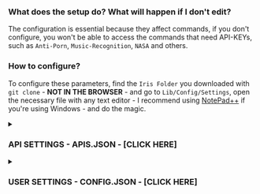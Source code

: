 ### What does the setup do? What will happen if I don't edit?

The configuration is essential because they affect commands, if you don't configure, you won't be able to access the commands that need  API-KEYs, such as `Anti-Porn`, `Music-Recognition`, `NASA` and others.

### How to configure?

To configure these parameters, find the ```Iris Folder``` you downloaded with ```git clone``` - **NOT IN THE BROWSER** - and go to ```Lib/Config/Settings```, open the necessary file with any text editor - I recommend using [NotePad++](https://notepad-plus-plus.org/downloads/) if you're using Windows - and do the magic.

<details>
	<summary><h3>API SETTINGS - APIS.JSON - [CLICK HERE]</h3></summary>
	
------
> You can get an API-KEY by creating an account on the requested site. And yes, all the API's are free to use and don't need credit cards, except IBM for validate your identity, but your usage is free.
>
> DON'T EDIT FILES USING THE BROWSER!
>
------
> [API 1 Location - API-Flash](https://github.com/KillovSky/iris/blob/main/lib/config/Settings/APIS.json#L27) → For screen capturing web pages.
> [GET API-Flash KEY](https://apiflash.com/dashboard/access_keys)
------
> [API 2 Location - RemoveBG](https://github.com/KillovSky/iris/blob/main/lib/config/Settings/APIS.json#L43) → For creating transparent stickers (Without background).
> [Get RemoveBG KEY](https://www.remove.bg/pt-br/dashboard#api-key)
------
> [API 3 Location - WallHaven](https://github.com/KillovSky/iris/blob/main/lib/config/Settings/APIS.json#L49) → For Wallpapers.
> [Get WallHaven KEY](https://wallhaven.cc/settings/account)
------
> [API 4 Location - Deep-AI](https://github.com/KillovSky/iris/blob/main/lib/config/Settings/APIS.json#L15) → For Anti-Porn, Colorfy and others.
> [Get Deep-AI KEY](https://deepai.org/dashboard/profile)
------
> [API 5 Location - The-Movie-Database](https://github.com/KillovSky/iris/blob/main/lib/config/Settings/APIS.json#L46) → For movie information.
> [Get The Movie Database KEY](https://www.themoviedb.org/settings/api)
------
> [API 6 Location - ACR-Cloud](https://github.com/KillovSky/iris/blob/main/lib/config/Settings/APIS.json#L5-L7) → For music recognition.
> [Get ACR-Cloud KEY](https://console.acrcloud.com/avr#/projects/online)
------
> [API 7 Location - NEWSAPI](https://github.com/KillovSky/iris/blob/main/lib/config/Settings/APIS.json#L24) → For NEWS.
> [Get NEWSAPI KEY](https://newsapi.org/account)
------
> [API 8 Location - IBM-WATSON](https://github.com/KillovSky/iris/blob/main/lib/config/Settings/APIS.json#L10-L12) → For converting speech to text.
> [Get IBM-WATSON KEY](https://cloud.ibm.com/catalog/services/speech-to-text)
------
> [API 9 Location - HERE](https://github.com/KillovSky/iris/blob/main/lib/config/Settings/APIS.json#L52-L53) → For maps information.
> [Get HERE KEY](https://developer.here.com/projects)
------
> [API 10 Location - RAWG](https://github.com/KillovSky/iris/blob/main/lib/config/Settings/APIS.json#L30) → For games information.
> [Get RAWG KEY](https://rawg.io/@ll0/apikey)
------
> [API 11 Location - BRAINSHOP](https://github.com/KillovSky/iris/blob/main/lib/config/Settings/APIS.json#L33-L35) → For AI conversation. - Optional
> [Get BRAINSHOP KEY](https://brainshop.ai)
------
> [API 12 Location - GOOGLE-MAPS](https://github.com/KillovSky/iris/blob/main/lib/config/Settings/APIS.json#L18) → For Street-View images. - Optional
> [Get GOOGLE-MAPS KEY](https://developers.google.com/maps/documentation/maps-static/get-api-key#get-an-api-key)
------
> [API 13 Location - NASA](https://github.com/KillovSky/iris/blob/main/lib/config/Settings/APIS.json#L21) → For NASA daily notices. - Optional
> [Get NASA KEY](https://api.nasa.gov)
------
> [API 14 Location - SIMSIMI](https://github.com/KillovSky/iris/blob/main/lib/config/Settings/APIS.json#L36-L39) → For advanced conversation. - Optional
> [Get SIMSIMI KEY](http://developer.simsimi.com/api)
------

</details>

<details>
	<summary><h3>USER SETTINGS - CONFIG.JSON - [CLICK HERE]</h3></summary>

------
> All settings are optional, except `Owner` and `Owner_SECRET_Password`, if you're not from Brazil, you have to change `DDI` and `Language` too.
>
------
> - [Akinator_Win](https://github.com/KillovSky/iris/blob/main/lib/config/Settings/config.json#L2) → It is the score that the akinator sends the guess.
> Values: number
> Default: 90
------
> - [Anti_Flood](https://github.com/KillovSky/iris/blob/main/lib/config/Settings/config.json#L3) → Blocks spamming. setting it to a low value might cause WhatsApp ban.
> Values: number (time in seconds)
> Default: 10
------
> - [Auto_Block](https://github.com/KillovSky/iris/blob/main/lib/config/Settings/config.json#L4) → Blocks dangerous people automatically (reduces the speed of íris).
> Values: true, false
> Default: false
------
> - [Auto_Update](https://github.com/KillovSky/iris/blob/main/lib/config/Settings/config.json#L5) → Updates Íris automatically when you edit the programme.
> Values: true, false
> Default: false
------
> - [Backup_Time](https://github.com/KillovSky/iris/blob/main/lib/config/Settings/config.json#L6) → The time duration between each backup (important files of íris).
> Values: number (time in minutes)
> Default: 60
------
> - [Block_Calls](https://github.com/KillovSky/iris/blob/main/lib/config/Settings/config.json#L7) → Blocks calls and the caller.
> Values: true, false
> Default: true
------
> - [Bomber_Port](https://github.com/KillovSky/iris/blob/main/lib/config/Settings/config.json#L8) → The Bomber-API access port. If you have a problem on the startup, put a random number (4 digits is recommended).
> Values: number
> Default: 3000
------
> - [Ban_All_Links](https://github.com/KillovSky/iris/blob/main/lib/config/Settings/config.json#L9) → Kicks people who send any type of links.
> Values: true, false
> Default: false
------
> - [Bot_Commands](https://github.com/KillovSky/iris/blob/main/lib/config/Settings/config.json#L10) → Allow Iris to run commands on herself, you can run it on her WhatsApp too.
> Values: true, false
> Default: false
------
> - [Canvas_Audio](https://github.com/KillovSky/iris/blob/main/lib/config/Settings/config.json#L11) → Sends an audio when someone enters or leaves the group.
> Values: true, false
> Default: false
------
> - [Clear_Cache](https://github.com/KillovSky/iris/blob/main/lib/config/Settings/config.json#L12) → Clear messages cache after 'x' times.
> Values: true, false
> Default: true
------
> - [Filter_Type](https://github.com/KillovSky/iris/blob/main/lib/config/Settings/config.json#L13) → Anti-Flood usage mode.
> Values: 'sender.id', 'chatId'
> Default: 'chatId'
------
> - [Daily_Reward](https://github.com/KillovSky/iris/blob/main/lib/config/Settings/config.json#L13) → The reward value of daily command.
> Values: number
> Default: 30
------
> - [Day_Messages](https://github.com/KillovSky/iris/blob/main/lib/config/Settings/config.json#L13) → Sends greeting messages onece in 6 hours.
> Values: true, false
> Default: false
------
> - [DDI](https://github.com/KillovSky/iris/blob/main/lib/config/Settings/config.json#L16-L19) → Kicks people who use fake numbers and other-country numbers.
> Values: array of numbers
> Default: ["55", "DDI DOIS - Opcional"]
------
> - [Enable_EAS](https://github.com/KillovSky/iris/blob/main/lib/config/Settings/config.json#L20) → Enables KillovSky news transmissions at console, can be useful to get news about updates.
> Values: true, false
> Default: true
------
> - [Enable_Backups](https://github.com/KillovSky/iris/blob/main/lib/config/Settings/config.json#L21) → Enables backup important files of íris.
> Values: true, false
> Default: true
------
> - [Fig_FPS](https://github.com/KillovSky/iris/blob/main/lib/config/Settings/config.json#L22) → FPS of GIF/Video to Sticker, setting to a highter values will cause 'errors' with size.
> Values: number
> Default: 10
------
> - [Iris_Coin](https://github.com/KillovSky/iris/blob/main/lib/config/Settings/config.json#L23) → Amount of í-coins for each play.
> Values: number
> Default: 10
------
> - [Language](https://github.com/KillovSky/iris/blob/main/lib/config/Settings/config.json#L24) → All texts, dialogues and translation systems of Íris.
> Values: "en", "pt", "es"
> Default: "pt"
------
> - [Max_Backups](https://github.com/KillovSky/iris/blob/main/lib/config/Settings/config.json#L25) → Controls the maximum backups in 'Backups' folder.
> Values: number
> Default: 3
------
> - [Max_Characters](https://github.com/KillovSky/iris/blob/main/lib/config/Settings/config.json#L26) → Kicks anyone who sends bug messages or larg texts.
> Values: number
> Default: 5000
------
> - [Max_Commands](https://github.com/KillovSky/iris/blob/main/lib/config/Settings/config.json#L27) → Blocks the multi command system when someone try to use more than one commands with one message.
> Values: number
> Default: 2
------
> - [Max_Download_Size](https://github.com/KillovSky/iris/blob/main/lib/config/Settings/config.json#L28) → Controls the maximum size of media uploading. Doesn't aply on owner's commands such as "upload".
> Values: number
> Default: 16
------
> - [Max_Groups](https://github.com/KillovSky/iris/blob/main/lib/config/Settings/config.json#L29) → The maximum amount of groups íris can join. if it goes beyond the limit, she'll leave.
> Values: number
> Default: 10
------
> - [Max_Msg_Cache](https://github.com/KillovSky/iris/blob/main/lib/config/Settings/config.json#L30) → Sets the limit of messeges cache.
> Values: number
> Default: 3000
------
> - [Max_Revoked](https://github.com/KillovSky/iris/blob/main/lib/config/Settings/config.json#L31) → The maximum revoked messages in the list, she will delete the last revoked message after reaching the limit.
> Values: number
> Default: 20
------
> - [Min_Steal](https://github.com/KillovSky/iris/blob/main/lib/config/Settings/config.json#L32) → The minimum amount of loot a thief can obtain by using the steal command.
> Values: number
> Default: 10
------
> - [Max_Steal](https://github.com/KillovSky/iris/blob/main/lib/config/Settings/config.json#L33) → The maximum amount of loot a thief can obtain by using the steal command.
> Values: number
> Default: 1000
------
> - [Steal_Reduce_Limit](https://github.com/KillovSky/iris/blob/main/lib/config/Settings/config.json#L34) → Sets the steal gain reduction percentage. Don't use values less than 1.
> Values: number
> Default: 3
------
> - [Max_Votes](https://github.com/KillovSky/iris/blob/main/lib/config/Settings/config.json#L35) → The maximum votes for each poll if the creator doesn't specify the vote limit.
> Values: number
> Default: 10
------
> - [Max_XP_Earn](https://github.com/KillovSky/iris/blob/main/lib/config/Settings/config.json#L36) → The maximum XP you can earn in the RPG leveling system.
> Values: number
> Default: 50
------
> - [Steal_Percent_Sucess](https://github.com/KillovSky/iris/blob/main/lib/config/Settings/config.json#L37) → Steal success rate.
> Values: number
> Default: 70
------
> - [Min_Membros](https://github.com/KillovSky/iris/blob/main/lib/config/Settings/config.json#L38) → The minimum amount of members íris wants to work in a group.
> Values: number
> Default: 1
------
> - [Min_XP_Earn](https://github.com/KillovSky/iris/blob/main/lib/config/Settings/config.json#L39) → The minimum XP you can earn in the RPG leveling system.
> Values: number
> Default: 15
------
> - [Minimal_Similarity_Command](https://github.com/KillovSky/iris/blob/main/lib/config/Settings/config.json#L40) → The minimum required similarity value for the command correction system.
> Values: number
> Default: 70
------
> - [Moment_Locale](https://github.com/KillovSky/iris/blob/main/lib/config/Settings/config.json#L41) → Sets the moment location function to get the correct time.
> Values: [string](https://github.com/moment/moment/tree/develop/locale)
> Default: "pt_BR"
------
> - [Moment_Timezone](https://github.com/KillovSky/iris/blob/main/lib/config/Settings/config.json#L42) → Set the moment timezone to get the correct UTC date.
> Values: [string](https://en.wikipedia.org/wiki/List_of_tz_database_time_zones)
> Default: "America/Sao_Paulo"
------
> - [Multitasking](https://github.com/KillovSky/iris/blob/main/lib/config/Settings/config.json#L43) → By enabling this, Iris can execute one or more different commands with one message.
> Values: true, false
> Default: false
------
> - [Niver_Present](https://github.com/KillovSky/iris/blob/main/lib/config/Settings/config.json#L44) → The birthday gift for the user in I'coins format.
> Values: number
> Default: 1000
------
> - [Owner](https://github.com/KillovSky/iris/blob/main/lib/config/Settings/config.json#L45-L49) → The list of owner(s) of the installed Iris, Owner numbers can control all of Iris' actions.
> Values: array of numbers with string
> Default: ["Insert your number@c.us", "Number 2 - Optional@c.us", "Do not remove the @c.us - 3° owner@c.us"]
> Example: ["5511987654321@c.us"]
------
> - [Hide_Owner_Number](https://github.com/KillovSky/iris/blob/main/lib/config/Settings/config.json#L50) → Hides the owner number in almost all commands for safety.
> Values: true, false
> Default: false
------
> - [Popup](https://github.com/KillovSky/iris/blob/main/lib/config/Settings/config.json#L51) → Enables Iris notifications on your PC screen.
> Values: true, false
> Default: false
------
> - [Prefix](https://github.com/KillovSky/iris/blob/main/lib/config/Settings/config.json#L52-L69) → Íris prefixes, messages starting with that will be detected as commands.
> Values: array of everything
> Default: ["/", "$", "#", ".", "\\", "@", "=", "?", "+", "!", "&", ":", ";", "^", ">", "<"]
------
> - [Max_Divider_Win](https://github.com/KillovSky/iris/blob/main/lib/config/Settings/config.json#L70) → The loss value of games, do not use values less than 1.
> Values: number
> Default: 3
------
> - [Prize_Value_Max](https://github.com/KillovSky/iris/blob/main/lib/config/Settings/config.json#L71) → The maximum prize of some games, like mix.
> Values: number
> Default: 200
------
> - [Prize_Value_Min](https://github.com/KillovSky/iris/blob/main/lib/config/Settings/config.json#L72) → The minimum prize of some games, like mix.
> Values: number
> Default: 20
------
> - [Puppeteer_Wait](https://github.com/KillovSky/iris/blob/main/lib/config/Settings/config.json#L73) → Max wait time of puppeteer, when it reaches 0, Íris will force the close commands like CPF.
> Values: number (time in milliseconds)
> Default: 220000
------
> - [Search_Results](https://github.com/KillovSky/iris/blob/main/lib/config/Settings/config.json#L75) → Maximum results to get in 'duck' command.
> 1. Values: number
> 2. Default: 10
------
> - [StartUP_MSGs_Groups](https://github.com/KillovSky/iris/blob/main/lib/config/Settings/config.json#L76) → If you enable this, Íris will notify groups when she's online.
> Values: true, false
> Default: false
------
> - [Sticker_Author](https://github.com/KillovSky/iris/blob/main/lib/config/Settings/config.json#77) → Default sticker author, if you want to set author as the message sender, don't edit.
> Values: string
> Default: "DONTEDITUSR - DONTEDITGPN"
------
> - [Sticker_Pack](https://github.com/KillovSky/iris/blob/main/lib/config/Settings/config.json#78) → Default name of sticker packs created by Íris.
> Values: string
> Default: "🔰 Legião Z [bit.ly/BOT-IRIS] Íris ⚜️"
------
> - [User_Agent](https://github.com/KillovSky/iris/blob/main/lib/config/Settings/config.json#79) → Default User-Agent for using axios and others modules. It's useful to bypass some U.A blocking.
> Values: [string](https://www.whatismybrowser.com/guides/the-latest-user-agent/chrome)
> Default: "Mozilla/5.0 (X11; Linux x86_64) AppleWebKit/537.36 (KHTML, like Gecko) Chrome/100.0.4896.127 Safari/537.36"
------
> - [Update_CMDS_On_Boot](https://github.com/KillovSky/iris/blob/main/lib/config/Settings/config.json#80) → Refresh the command list at startup, useful for those who always create new commands.
> Values: true, false
> Default: false
------
> - [Wait_to_Play](https://github.com/KillovSky/iris/blob/main/lib/config/Settings/config.json#81) → Cool down duration of a member after playing a game.
> Values: number (time in minutes)
> Default: 30
------
> - [Wait_to_Win](https://github.com/KillovSky/iris/blob/main/lib/config/Settings/config.json#82) → The time of user XP earning of leveling system.
> Values: number (time in minutes)
> Default: 60
------
> - [XP_Difficulty](https://github.com/KillovSky/iris/blob/main/lib/config/Settings/config.json#83) → The difficulty of the leveling system, higher values mean higher difficulty to level up.
> Values: number
> Default: 5
------
> - [Your_Name](https://github.com/KillovSky/iris/blob/main/lib/config/Settings/config.json#84) → Owner's name/nickname, will be used when the sticker cannot be created with default values, use normal letters only.
> Values: string
> Default: "KillovSky"
------
> - [Owner_SECRET_Password](https://github.com/KillovSky/iris/blob/main/lib/config/Settings/config.json#85) → Owner's secret password, if you don't set an owner, just put that password in the message to use the owner commands, DO NOT USE THE DEFAULT!
> Values: string
> Default: "irisBOT@Root"

</details>
